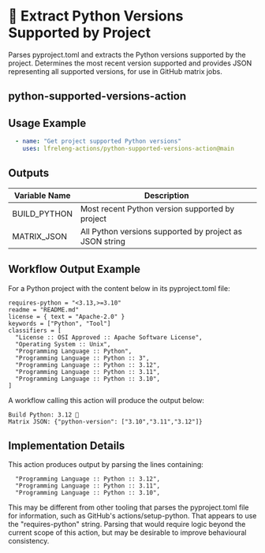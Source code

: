 <!--
# SPDX-License-Identifier: Apache-2.0
# SPDX-FileCopyrightText: 2025 The Linux Foundation
-->

# 🐍 Extract Python Versions Supported by Project

Parses pyproject.toml and extracts the Python versions supported by the
project. Determines the most recent version supported and provides JSON
representing all supported versions, for use in GitHub matrix jobs.

## python-supported-versions-action

## Usage Example

<!-- markdownlint-disable MD046 -->

```yaml
  - name: "Get project supported Python versions"
    uses: lfreleng-actions/python-supported-versions-action@main
```

<!-- markdownlint-enable MD046 -->

## Outputs

<!-- markdownlint-disable MD013 -->

| Variable Name | Description                                             |
| ------------- | ------------------------------------------------------- |
| BUILD_PYTHON  | Most recent Python version supported by project         |
| MATRIX_JSON   | All Python versions supported by project as JSON string |

<!-- markdownlint-enable MD013 -->

## Workflow Output Example

For a Python project with the content below in its pyproject.toml file:

```console
requires-python = "<3.13,>=3.10"
readme = "README.md"
license = { text = "Apache-2.0" }
keywords = ["Python", "Tool"]
classifiers = [
  "License :: OSI Approved :: Apache Software License",
  "Operating System :: Unix",
  "Programming Language :: Python",
  "Programming Language :: Python :: 3",
  "Programming Language :: Python :: 3.12",
  "Programming Language :: Python :: 3.11",
  "Programming Language :: Python :: 3.10",
]
```

A workflow calling this action will produce the output below:

```console
Build Python: 3.12 💬
Matrix JSON: {"python-version": ["3.10","3.11","3.12"]}
```

## Implementation Details

This action produces output by parsing the lines containing:

```console
  "Programming Language :: Python :: 3.12",
  "Programming Language :: Python :: 3.11",
  "Programming Language :: Python :: 3.10",
```

This may be different from other tooling that parses the pyproject.toml file
for information, such as GitHub's actions/setup-python. That appears to use
the "requires-python" string. Parsing that would require logic beyond the
current scope of this action, but may be desirable to improve behavioural
consistency.
